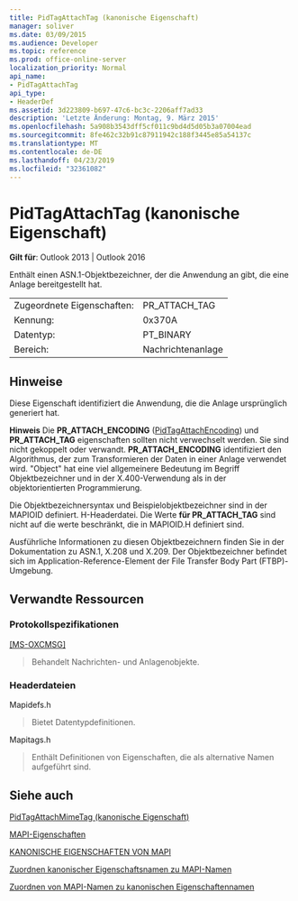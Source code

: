 ```yaml
---
title: PidTagAttachTag (kanonische Eigenschaft)
manager: soliver
ms.date: 03/09/2015
ms.audience: Developer
ms.topic: reference
ms.prod: office-online-server
localization_priority: Normal
api_name:
- PidTagAttachTag
api_type:
- HeaderDef
ms.assetid: 3d223809-b697-47c6-bc3c-2206aff7ad33
description: 'Letzte Änderung: Montag, 9. März 2015'
ms.openlocfilehash: 5a908b3543dff5cf011c9bd4d5d05b3a07004ead
ms.sourcegitcommit: 8fe462c32b91c87911942c188f3445e85a54137c
ms.translationtype: MT
ms.contentlocale: de-DE
ms.lasthandoff: 04/23/2019
ms.locfileid: "32361082"
---
```

# <a name="pidtagattachtag-canonical-property"></a>PidTagAttachTag (kanonische Eigenschaft)

  
  
**Gilt für**: Outlook 2013 | Outlook 2016 
  
Enthält einen ASN.1-Objektbezeichner, der die Anwendung an gibt, die eine Anlage bereitgestellt hat. 
  
|||
|:-----|:-----|
|Zugeordnete Eigenschaften:  <br/> |PR_ATTACH_TAG  <br/> |
|Kennung:  <br/> |0x370A  <br/> |
|Datentyp:  <br/> |PT_BINARY  <br/> |
|Bereich:  <br/> |Nachrichtenanlage  <br/> |
   
## <a name="remarks"></a>Hinweise

Diese Eigenschaft identifiziert die Anwendung, die die Anlage ursprünglich generiert hat.
  
 **Hinweis** Die **PR_ATTACH_ENCODING** ([PidTagAttachEncoding](pidtagattachencoding-canonical-property.md)) und **PR_ATTACH_TAG** eigenschaften sollten nicht verwechselt werden. Sie sind nicht gekoppelt oder verwandt. **PR_ATTACH_ENCODING** identifiziert den Algorithmus, der zum Transformieren der Daten in einer Anlage verwendet wird. "Object" hat eine viel allgemeinere Bedeutung im Begriff Objektbezeichner und in der X.400-Verwendung als in der objektorientierten Programmierung. 
  
Die Objektbezeichnersyntax und Beispielobjektbezeichner sind in der MAPIOID definiert. H-Headerdatei. Die Werte **für PR_ATTACH_TAG** sind nicht auf die werte beschränkt, die in MAPIOID.H definiert sind. 
  
Ausführliche Informationen zu diesen Objektbezeichnern finden Sie in der Dokumentation zu ASN.1, X.208 und X.209. Der Objektbezeichner befindet sich im Application-Reference-Element der File Transfer Body Part (FTBP)-Umgebung. 
  
## <a name="related-resources"></a>Verwandte Ressourcen

### <a name="protocol-specifications"></a>Protokollspezifikationen

[[MS-OXCMSG]](https://msdn.microsoft.com/library/7fd7ec40-deec-4c06-9493-1bc06b349682%28Office.15%29.aspx)
  
> Behandelt Nachrichten- und Anlagenobjekte.
    
### <a name="header-files"></a>Headerdateien

Mapidefs.h
  
> Bietet Datentypdefinitionen.
    
Mapitags.h
  
> Enthält Definitionen von Eigenschaften, die als alternative Namen aufgeführt sind.
    
## <a name="see-also"></a>Siehe auch



[PidTagAttachMimeTag (kanonische Eigenschaft)](pidtagattachmimetag-canonical-property.md)


[MAPI-Eigenschaften](mapi-properties.md)
  
[KANONISCHE EIGENSCHAFTEN VON MAPI](mapi-canonical-properties.md)
  
[Zuordnen kanonischer Eigenschaftsnamen zu MAPI-Namen](mapping-canonical-property-names-to-mapi-names.md)
  
[Zuordnen von MAPI-Namen zu kanonischen Eigenschaftennamen](mapping-mapi-names-to-canonical-property-names.md)


